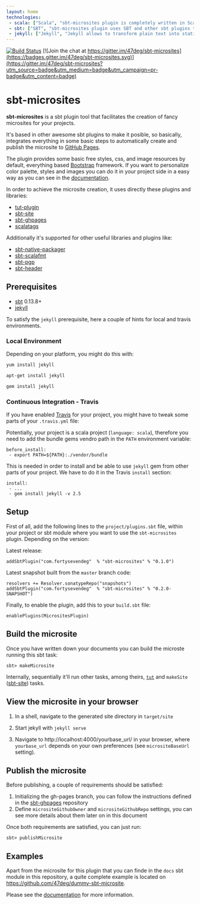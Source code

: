 ```yaml
---
layout: home
technologies:
 - scala: ["Scala", "sbt-microsites plugin is completely written in Scala"]
 - sbt: ["SBT", "sbt-microsites plugin uses SBT and other sbt plugins to generate microsites easily"]
 - jekyll: ["Jekyll", "Jekyll allows to transform plain text into static websites and blogs."]
---
```


[![Build Status](https://travis-ci.org/47deg/sbt-microsites.svg?branch=master)](https://travis-ci.org/47deg/sbt-microsites) [![Join the chat at https://gitter.im/47deg/sbt-microsites](https://badges.gitter.im/47deg/sbt-microsites.svg)](https://gitter.im/47deg/sbt-microsites?utm_source=badge&utm_medium=badge&utm_campaign=pr-badge&utm_content=badge)

# sbt-microsites

**sbt-microsites** is a sbt plugin tool that facilitates the creation of fancy microsites for your projects.

It's based in other awesome sbt plugins to make it posible, so basically, integrates everything in some basic steps to automatically create and publish the microsite to [GitHub Pages](https://pages.github.com/).

The plugin provides some basic free styles, css, and image resources by default, everything based [Bootstrap](http://getbootstrap.com/) framework. If you want to personalize color palette, styles and images you can do it in your project side in a easy way as you can see in the [documentation](https://47deg.github.io/sbt-microsites/docs.html).

In order to achieve the microsite creation, it uses directly these plugins and libraries:

* [tut-plugin](https://github.com/tpolecat/tut)
* [sbt-site](https://github.com/sbt/sbt-site)
* [sbt-ghpages](https://github.com/sbt/sbt-ghpages)
* [scalatags](https://github.com/lihaoyi/scalatags)

Additionally it's supported for other useful libraries and plugins like:

* [sbt-native-packager](https://github.com/sbt/sbt-native-packager)
* [sbt-scalafmt](https://github.com/olafurpg/scalafmt)
* [sbt-pgp](https://github.com/sbt/sbt-pgp)
* [sbt-header](https://github.com/sbt/sbt-header)

## Prerequisites

* [sbt](http://www.scala-sbt.org/) 0.13.8+
* [jekyll](https://jekyllrb.com/)

To satisfy the `jekyll` prerequisite, here a couple of hints for local and travis environments.

### Local Environment

Depending on your platform, you might do this with:

```bash
yum install jekyll

apt-get install jekyll

gem install jekyll
```

### Continuous Integration - Travis

If you have enabled [Travis](https://travis-ci.org/) for your project, you might have to tweak some parts of your `.travis.yml` file:

Potentially, your project is a scala project (`language: scala`), therefore you need to add the bundle gems vendro path in the `PATH` environment variable:

```
before_install:
 - export PATH=${PATH}:./vendor/bundle
```

This is needed in order to install and be able to use `jekyll` gem from other parts of your project. We have to do it in the Travis `install` section:

```
install:
 - ...
 - gem install jekyll -v 2.5
```

## Setup

First of all, add the following lines to the `project/plugins.sbt` file, within your project or sbt module where you want to use the `sbt-microsites` plugin. Depending on the version:

Latest release:
```
addSbtPlugin("com.fortysevendeg"  % "sbt-microsites" % "0.1.0")
```

Latest snapshot built from the `master` branch code:
```
resolvers += Resolver.sonatypeRepo("snapshots")
addSbtPlugin("com.fortysevendeg"  % "sbt-microsites" % "0.2.0-SNAPSHOT")
```

Finally, to enable the plugin, add this to your `build.sbt` file:
```
enablePlugins(MicrositesPlugin)
```

## Build the microsite

Once you have written down your documents you can build the microste running this sbt task:

```
sbt> makeMicrosite
```

Internally, sequentially it'll run other tasks, among theirs, [`tut`](https://github.com/tpolecat/tut) and `makeSite` ([sbt-site](https://github.com/sbt/sbt-site)) tasks.

## View the microsite in your browser

1. In a shell, navigate to the generated site directory in `target/site`

2. Start jekyll with `jekyll serve`

3. Navigate to http://localhost:4000/yourbase_url/ in your browser, where `yourbase_url` depends on your own preferences (see `micrositeBaseUrl` setting).

## Publish the microsite

Before publishing, a couple of requirements should be satisfied:

1. Initializing the gh-pages branch, you can follow the instructions defined in the [sbt-ghpages](https://goo.gl/G0Ffv0) repository
2. Define `micrositeGithubOwner` and `micrositeGithubRepo` settings, you can see more details about them later on in this document

Once both requirements are satisfied, you can just run:

```
sbt> publishMicrosite
```

## Examples

Apart from the microsite for this plugin that you can finde in the `docs` sbt module in this repository, a quite complete example is located on https://github.com/47deg/dummy-sbt-microsite.

Please see the [documentation](https://47deg.github.io/sbt-microsites/docs.html) for more information.

